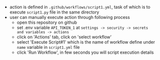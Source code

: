 - action is defined in `.github/workflows/script1.yml`, task of which is to execute `script1.py` file in the same directory
- user can manually execute action through following process
  - open this repository on github
  - set .env variable `API_TOKEN_1` at `settings -> security -> secrets and variables -> actions`
  - click on 'Actions' tab, click on 'select workflow'
  - select 'Execute Script#1' which is the name of workflow define under `name` variable in `script1.yml` file
  - click 'Run Workflow', in few seconds you will script execution details 
